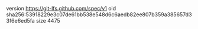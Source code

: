 version https://git-lfs.github.com/spec/v1
oid sha256:53918229e3c07de61bb538e548d6c6aedb82ee807b359a385657d33f6e6ed5fa
size 4475
